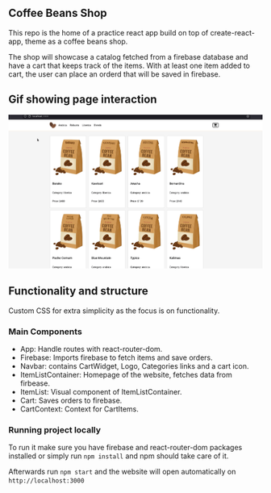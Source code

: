 ## Coffee Beans Shop

This repo is the home of a practice react app build on top of create-react-app, theme as a coffee beans shop.

The shop will showcase a catalog fetched from a firebase database and have a cart that keeps track of the items. 
With at least one item added to cart, the user can place an orderd that will be saved in firebase.

## Gif showing page interaction

![gif](https://raw.githubusercontent.com/sovejero/ecom/master/public/pageInteraction.gif)

## Functionality and structure

Custom CSS for extra simplicity as the focus is on functionality.

### Main Components

* App: Handle routes  with react-router-dom.
* Firebase: Imports firebase to fetch items and save orders.
* Navbar: contains CartWidget, Logo, Categories links and a cart icon.
* ItemListContainer: Homepage of the website, fetches data from firbease.
* ItemList: Visual component of ItemListContainer.
* Cart: Saves orders to firebase.
* CartContext: Context for CartItems.

### Running project locally

To run it make sure you have firebase and react-router-dom packages installed or simply run `npm install` and npm should take care of it. 

Afterwards run `npm start` and the website will open automatically on `http://localhost:3000`
